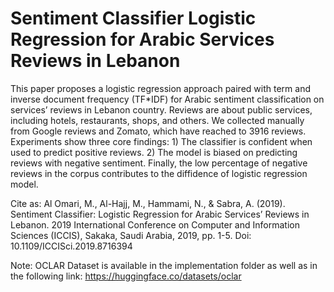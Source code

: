 # Sentiment Classifier Logistic Regression for Arabic Services Reviews in Lebanon

This paper proposes a logistic regression approach paired with term and inverse document frequency (TF*IDF) for Arabic sentiment classification on services’ reviews in Lebanon country.  Reviews are about public services, including hotels, restaurants, shops, and others. We collected manually from Google reviews and Zomato, which have reached to 3916 reviews. Experiments show three core findings: 1) The classifier is confident when used to predict positive reviews. 2) The model is biased on predicting reviews with negative sentiment. Finally, the low percentage of negative reviews in the corpus contributes to the diffidence of logistic regression model.

Cite as: Al Omari, M., Al-Hajj, M., Hammami, N., & Sabra, A. (2019). Sentiment Classifier: Logistic Regression for Arabic Services’ Reviews in Lebanon. 2019 International Conference on Computer and Information Sciences (ICCIS), Sakaka, Saudi Arabia, 2019, pp. 1-5. Doi: 10.1109/ICCISci.2019.8716394

Note: OCLAR Dataset is available in the implementation folder as well as in the following link: https://huggingface.co/datasets/oclar
